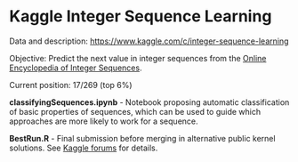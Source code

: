 # Kaggle Integer Sequence Learning
Data and description: <https://www.kaggle.com/c/integer-sequence-learning>

Objective: Predict the next value in integer sequences from the [Online Encyclopedia of Integer Sequences](http://oeis.org/).

Current position: 17/269 (top 6%)


**classifyingSequences.ipynb** - Notebook proposing automatic classification of basic properties of sequences, which can be used to guide which approaches are more likely to work for a sequence.

**BestRun.R** - Final submission before merging in alternative public kernel solutions. See [Kaggle forums](https://www.kaggle.com/c/integer-sequence-learning/forums/t/24971/solutions) for details.